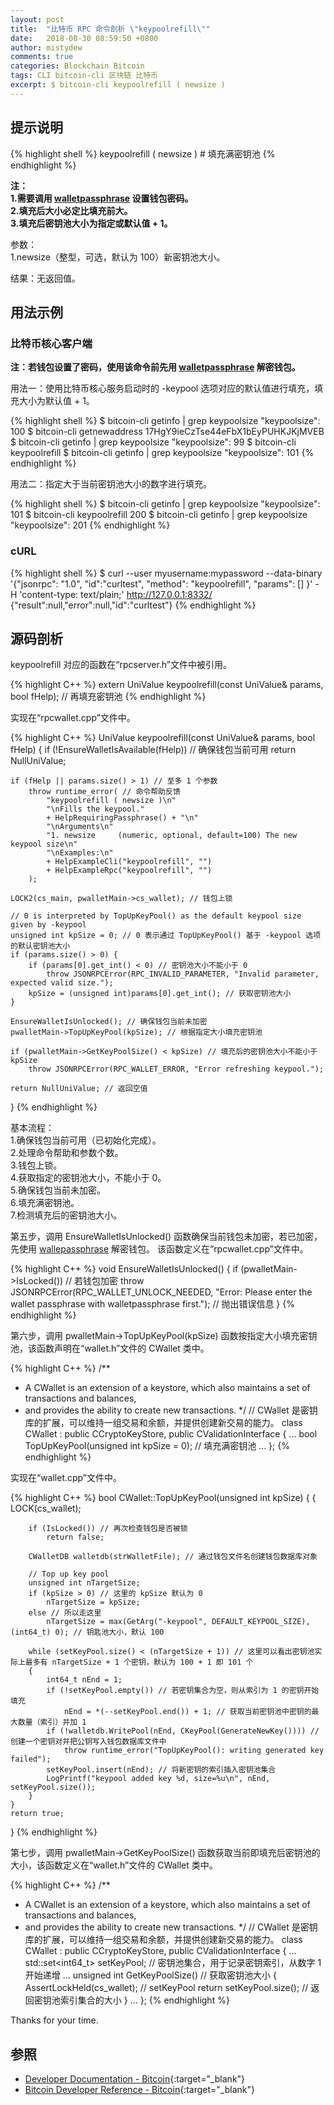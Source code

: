 ```yaml
---
layout: post
title:  "比特币 RPC 命令剖析 \"keypoolrefill\""
date:   2018-08-30 08:59:50 +0800
author: mistydew
comments: true
categories: Blockchain Bitcoin
tags: CLI bitcoin-cli 区块链 比特币
excerpt: $ bitcoin-cli keypoolrefill ( newsize )
---
```

## 提示说明

{% highlight shell %}
keypoolrefill ( newsize ) # 填充满密钥池
{% endhighlight %}

**注：<br>
1.需要调用 [walletpassphrase](/blog/2018/09/bitcoin-rpc-command-walletpassphrase.html) 设置钱包密码。<br>
2.填充后大小必定比填充前大。<br>
3.填充后密钥池大小为指定或默认值 + 1。**

参数：<br>
1.newsize（整型，可选，默认为 100）新密钥池大小。

结果：无返回值。

## 用法示例

### 比特币核心客户端

**注：若钱包设置了密码，使用该命令前先用 [walletpassphrase](/blog/2018/09/bitcoin-rpc-command-walletpassphrase.html) 解密钱包。**

用法一：使用比特币核心服务启动时的 -keypool 选项对应的默认值进行填充，填充大小为默认值 + 1。

{% highlight shell %}
$ bitcoin-cli getinfo | grep keypoolsize
  "keypoolsize": 100
$ bitcoin-cli getnewaddress
17HgY9ieCzTse44eFbX1bEyPUHKJKjMVEB
$ bitcoin-cli getinfo | grep keypoolsize
  "keypoolsize": 99
$ bitcoin-cli keypoolrefill
$ bitcoin-cli getinfo | grep keypoolsize
  "keypoolsize": 101
{% endhighlight %}

用法二：指定大于当前密钥池大小的数字进行填充。

{% highlight shell %}
$ bitcoin-cli getinfo | grep keypoolsize
  "keypoolsize": 101
$ bitcoin-cli keypoolrefill 200
$ bitcoin-cli getinfo | grep keypoolsize
  "keypoolsize": 201
{% endhighlight %}

### cURL

{% highlight shell %}
$ curl --user myusername:mypassword --data-binary '{"jsonrpc": "1.0", "id":"curltest", "method": "keypoolrefill", "params": [] }' -H 'content-type: text/plain;' http://127.0.0.1:8332/
{"result":null,"error":null,"id":"curltest"}
{% endhighlight %}

## 源码剖析
keypoolrefill 对应的函数在“rpcserver.h”文件中被引用。

{% highlight C++ %}
extern UniValue keypoolrefill(const UniValue& params, bool fHelp); // 再填充密钥池
{% endhighlight %}

实现在“rpcwallet.cpp”文件中。

{% highlight C++ %}
UniValue keypoolrefill(const UniValue& params, bool fHelp)
{
    if (!EnsureWalletIsAvailable(fHelp)) // 确保钱包当前可用
        return NullUniValue;
    
    if (fHelp || params.size() > 1) // 至多 1 个参数
        throw runtime_error( // 命令帮助反馈
            "keypoolrefill ( newsize )\n"
            "\nFills the keypool."
            + HelpRequiringPassphrase() + "\n"
            "\nArguments\n"
            "1. newsize     (numeric, optional, default=100) The new keypool size\n"
            "\nExamples:\n"
            + HelpExampleCli("keypoolrefill", "")
            + HelpExampleRpc("keypoolrefill", "")
        );

    LOCK2(cs_main, pwalletMain->cs_wallet); // 钱包上锁

    // 0 is interpreted by TopUpKeyPool() as the default keypool size given by -keypool
    unsigned int kpSize = 0; // 0 表示通过 TopUpKeyPool() 基于 -keypool 选项的默认密钥池大小
    if (params.size() > 0) {
        if (params[0].get_int() < 0) // 密钥池大小不能小于 0
            throw JSONRPCError(RPC_INVALID_PARAMETER, "Invalid parameter, expected valid size.");
        kpSize = (unsigned int)params[0].get_int(); // 获取密钥池大小
    }

    EnsureWalletIsUnlocked(); // 确保钱包当前未加密
    pwalletMain->TopUpKeyPool(kpSize); // 根据指定大小填充密钥池

    if (pwalletMain->GetKeyPoolSize() < kpSize) // 填充后的密钥池大小不能小于 kpSize
        throw JSONRPCError(RPC_WALLET_ERROR, "Error refreshing keypool.");

    return NullUniValue; // 返回空值
}
{% endhighlight %}

基本流程：<br>
1.确保钱包当前可用（已初始化完成）。<br>
2.处理命令帮助和参数个数。<br>
3.钱包上锁。<br>
4.获取指定的密钥池大小，不能小于 0。<br>
5.确保钱包当前未加密。<br>
6.填充满密钥池。<br>
7.检测填充后的密钥池大小。

第五步，调用 EnsureWalletIsUnlocked() 函数确保当前钱包未加密，若已加密，先使用 [wallepassphrase](/blog/2018/05/bitcoin-rpc-command-walletpassphrase.html) 解密钱包。
该函数定义在“rpcwallet.cpp”文件中。

{% highlight C++ %}
void EnsureWalletIsUnlocked()
{
    if (pwalletMain->IsLocked()) // 若钱包加密
        throw JSONRPCError(RPC_WALLET_UNLOCK_NEEDED, "Error: Please enter the wallet passphrase with walletpassphrase first."); // 抛出错误信息
}
{% endhighlight %}

第六步，调用 pwalletMain->TopUpKeyPool(kpSize) 函数按指定大小填充密钥池，该函数声明在“wallet.h”文件的 CWallet 类中。

{% highlight C++ %}
/** 
 * A CWallet is an extension of a keystore, which also maintains a set of transactions and balances,
 * and provides the ability to create new transactions.
 */ // CWallet 是密钥库的扩展，可以维持一组交易和余额，并提供创建新交易的能力。
class CWallet : public CCryptoKeyStore, public CValidationInterface
{
    ...
    bool TopUpKeyPool(unsigned int kpSize = 0); // 填充满密钥池
    ...
};
{% endhighlight %}

实现在“wallet.cpp”文件中。

{% highlight C++ %}
bool CWallet::TopUpKeyPool(unsigned int kpSize)
{
    {
        LOCK(cs_wallet);

        if (IsLocked()) // 再次检查钱包是否被锁
            return false;

        CWalletDB walletdb(strWalletFile); // 通过钱包文件名创建钱包数据库对象

        // Top up key pool
        unsigned int nTargetSize;
        if (kpSize > 0) // 这里的 kpSize 默认为 0
            nTargetSize = kpSize;
        else // 所以走这里
            nTargetSize = max(GetArg("-keypool", DEFAULT_KEYPOOL_SIZE), (int64_t) 0); // 钥匙池大小，默认 100

        while (setKeyPool.size() < (nTargetSize + 1)) // 这里可以看出密钥池实际上最多有 nTargetSize + 1 个密钥，默认为 100 + 1 即 101 个
        {
            int64_t nEnd = 1;
            if (!setKeyPool.empty()) // 若密钥集合为空，则从索引为 1 的密钥开始填充
                nEnd = *(--setKeyPool.end()) + 1; // 获取当前密钥池中密钥的最大数量（索引）并加 1
            if (!walletdb.WritePool(nEnd, CKeyPool(GenerateNewKey()))) // 创建一个密钥对并把公钥写入钱包数据库文件中
                throw runtime_error("TopUpKeyPool(): writing generated key failed");
            setKeyPool.insert(nEnd); // 将新密钥的索引插入密钥池集合
            LogPrintf("keypool added key %d, size=%u\n", nEnd, setKeyPool.size());
        }
    }
    return true;
}
{% endhighlight %}

第七步，调用 pwalletMain->GetKeyPoolSize() 函数获取当前即填充后密钥池的大小，该函数定义在“wallet.h”文件的 CWallet 类中。

{% highlight C++ %}
/** 
 * A CWallet is an extension of a keystore, which also maintains a set of transactions and balances,
 * and provides the ability to create new transactions.
 */ // CWallet 是密钥库的扩展，可以维持一组交易和余额，并提供创建新交易的能力。
class CWallet : public CCryptoKeyStore, public CValidationInterface
{
    ...
    std::set<int64_t> setKeyPool; // 密钥池集合，用于记录密钥索引，从数字 1 开始递增
    ...
    unsigned int GetKeyPoolSize() // 获取密钥池大小
    {
        AssertLockHeld(cs_wallet); // setKeyPool
        return setKeyPool.size(); // 返回密钥池索引集合的大小
    }
    ...
};
{% endhighlight %}

Thanks for your time.

## 参照

* [Developer Documentation - Bitcoin](https://bitcoin.org/en/developer-documentation){:target="_blank"}
* [Bitcoin Developer Reference - Bitcoin](https://bitcoin.org/en/developer-reference#keypoolrefill){:target="_blank"}

